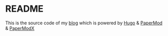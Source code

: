 # README

This is the source code of my [blog](https://r1vermoon.github.io) which is powered by [Hugo](https://gohugo.io/) & [PaperMod](https://github.com/adityatelange/hugo-PaperMod/) & [PaperModX](https://github.com/reorx/hugo-PaperModX)
